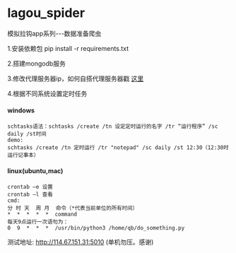 # lagou_spider
模拟拉钩app系列---数据准备爬虫

1.安装依赖包 pip install -r requirements.txt

2.搭建mongodb服务

3.修改代理服务器ip，如何自搭代理服务器戳
<a href="https://github.com/jhao104/proxy_pool">这里</a>


4.根据不同系统设置定时任务
#### windows
    schtasks语法：schtasks /create /tn 设定定时运行的名字 /tr “运行程序” /sc daily /st时间
    demo:
    schtasks /create /tn 定时运行 /tr "notepad" /sc daily /st 12:30（12:30时运行记事本）
#### linux(ubuntu,mac)
    crontab –e 设置
    crontab –l 查看
    cmd:
    分 时 天  周 月  命令（*代表当前单位的所有时间）
    *  *  *  *  *  command
    每天9点运行一次语句为：
    0  9  *  *  *  /usr/bin/python3 /home/qb/do_something.py

测试地址: http://114.67.151.31:5010 (单机勿压。感谢)